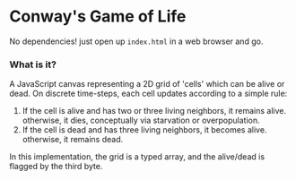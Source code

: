 # Conway's Game of Life

No dependencies! just open up `index.html` in a web browser and go.


### What is it?
A JavaScript canvas representing a 2D grid of 'cells' which can be alive or dead.
On discrete time-steps, each cell updates according to a simple rule:

  1. If the cell is alive and has two or three living neighbors, it remains alive.
      otherwise, it dies, conceptually via starvation or overpopulation.
  2. If the cell is dead and has three living neighbors, it becomes alive.  otherwise,
     it remains dead.

 In this implementation, the grid is a typed array, and the alive/dead is flagged
 by the third byte.
